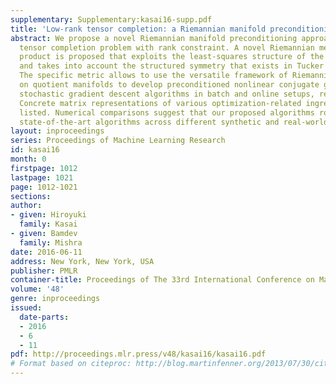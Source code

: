 ```yaml
---
supplementary: Supplementary:kasai16-supp.pdf
title: 'Low-rank tensor completion: a Riemannian manifold preconditioning approach'
abstract: We propose a novel Riemannian manifold preconditioning approach for the
  tensor completion problem with rank constraint. A novel Riemannian metric or inner
  product is proposed that exploits the least-squares structure of the cost function
  and takes into account the structured symmetry that exists in Tucker decomposition.
  The specific metric allows to use the versatile framework of Riemannian optimization
  on quotient manifolds to develop preconditioned nonlinear conjugate gradient and
  stochastic gradient descent algorithms in batch and online setups, respectively.
  Concrete matrix representations of various optimization-related ingredients are
  listed. Numerical comparisons suggest that our proposed algorithms robustly outperform
  state-of-the-art algorithms across different synthetic and real-world datasets.
layout: inproceedings
series: Proceedings of Machine Learning Research
id: kasai16
month: 0
firstpage: 1012
lastpage: 1021
page: 1012-1021
sections: 
author:
- given: Hiroyuki
  family: Kasai
- given: Bamdev
  family: Mishra
date: 2016-06-11
address: New York, New York, USA
publisher: PMLR
container-title: Proceedings of The 33rd International Conference on Machine Learning
volume: '48'
genre: inproceedings
issued:
  date-parts:
  - 2016
  - 6
  - 11
pdf: http://proceedings.mlr.press/v48/kasai16/kasai16.pdf
# Format based on citeproc: http://blog.martinfenner.org/2013/07/30/citeproc-yaml-for-bibliographies/
---
```

